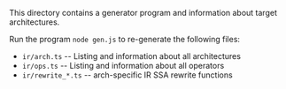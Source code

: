 
This directory contains a generator program and information about
target architectures.

Run the program `node gen.js` to re-generate the following files:

- `ir/arch.ts` -- Listing and information about all architectures
- `ir/ops.ts`  -- Listing and information about all operators
- `ir/rewrite_*.ts` -- arch-specific IR SSA rewrite functions
